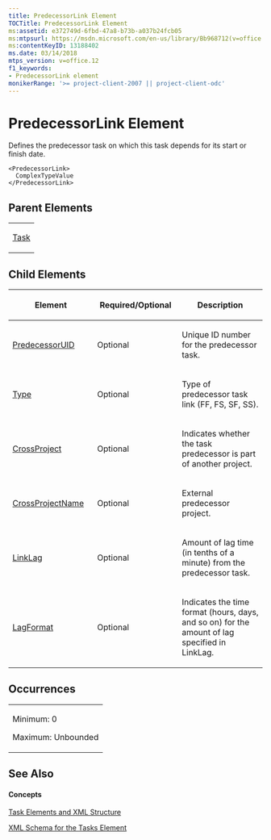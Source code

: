 ```yaml
---
title: PredecessorLink Element
TOCTitle: PredecessorLink Element
ms:assetid: e372749d-6fbd-47a8-b73b-a037b24fcb05
ms:mtpsurl: https://msdn.microsoft.com/en-us/library/Bb968712(v=office.12)
ms:contentKeyID: 13188402
ms.date: 03/14/2018
mtps_version: v=office.12
f1_keywords:
- PredecessorLink element
monikerRange: '>= project-client-2007 || project-client-odc'
---
```


# PredecessorLink Element




Defines the predecessor task on which this task depends for its start or finish date.

    <PredecessorLink>
      ComplexTypeValue
    </PredecessorLink>

## Parent Elements

<table>
<colgroup>
<col style="width: 100%" />
</colgroup>
<tbody>
<tr class="odd">
<td><p><a href="task-element.md">Task</a></p></td>
</tr>
</tbody>
</table>

## Child Elements

<table>
<colgroup>
<col style="width: 33%" />
<col style="width: 33%" />
<col style="width: 33%" />
</colgroup>
<thead>
<tr class="header">
<th><p>Element</p></th>
<th><p>Required/Optional</p></th>
<th><p>Description</p></th>
</tr>
</thead>
<tbody>
<tr class="odd">
<td><p><a href="predecessoruid-element.md">PredecessorUID</a></p></td>
<td><p>Optional</p></td>
<td><p>Unique ID number for the predecessor task.</p></td>
</tr>
<tr class="even">
<td><p><a href="type-element-multiple-parents.md">Type</a></p></td>
<td><p>Optional</p></td>
<td><p>Type of predecessor task link (FF, FS, SF, SS).</p></td>
</tr>
<tr class="odd">
<td><p><a href="crossproject-element.md">CrossProject</a></p></td>
<td><p>Optional</p></td>
<td><p>Indicates whether the task predecessor is part of another project.</p></td>
</tr>
<tr class="even">
<td><p><a href="crossprojectname-element.md">CrossProjectName</a></p></td>
<td><p>Optional</p></td>
<td><p>External predecessor project.</p></td>
</tr>
<tr class="odd">
<td><p><a href="linklag-element.md">LinkLag</a></p></td>
<td><p>Optional</p></td>
<td><p>Amount of lag time (in tenths of a minute) from the predecessor task.</p></td>
</tr>
<tr class="even">
<td><p><a href="lagformat-element.md">LagFormat</a></p></td>
<td><p>Optional</p></td>
<td><p>Indicates the time format (hours, days, and so on) for the amount of lag specified in LinkLag.</p></td>
</tr>
</tbody>
</table>

## Occurrences

<table>
<colgroup>
<col style="width: 100%" />
</colgroup>
<tbody>
<tr class="odd">
<td><p>Minimum: 0</p>
<p>Maximum: Unbounded</p></td>
</tr>
</tbody>
</table>

## See Also

#### Concepts

[Task Elements and XML Structure](task-elements-and-xml-structure.md)

[XML Schema for the Tasks Element](xml-schema-for-the-tasks-element.md)

